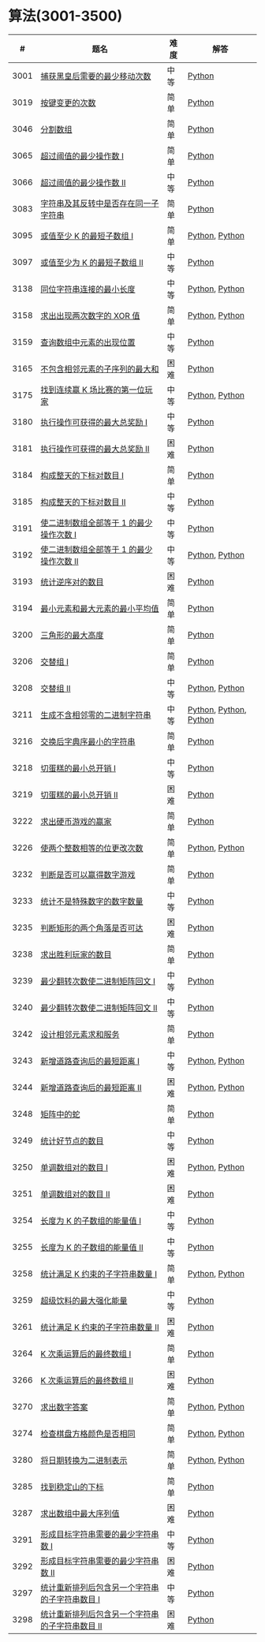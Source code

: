 # 算法(3001-3500)

| # | 题名 | 难度 | 解答 |
| --- | --- | --- | --- |
| 3001 | [捕获黑皇后需要的最少移动次数](https://leetcode.cn/problems/minimum-moves-to-capture-the-queen/) | 中等 | [Python](3001/minMovesToCaptureTheQueen.py) |
| 3019 | [按键变更的次数](https://leetcode.cn/problems/number-of-changing-keys/) | 简单 | [Python](3019/countKeyChanges.py) |
| 3046 | [分割数组](https://leetcode.cn/problems/split-the-array/) | 简单 | [Python](3046/isPossibleToSplit.py) |
| 3065 | [超过阈值的最少操作数 I](https://leetcode.cn/problems/minimum-operations-to-exceed-threshold-value-i/) | 简单 | [Python](3065/minOperations.py) |
| 3066 | [超过阈值的最少操作数 II](https://leetcode.cn/problems/minimum-operations-to-exceed-threshold-value-ii/) | 中等 | [Python](3066/minOperations.py) |
| 3083 | [字符串及其反转中是否存在同一子字符串](https://leetcode.cn/problems/existence-of-a-substring-in-a-string-and-its-reverse/) | 简单 | [Python](3083/isSubstringPresent.py) |
| 3095 | [或值至少 K 的最短子数组 I](https://leetcode.cn/problems/shortest-subarray-with-or-at-least-k-i/) | 简单 | [Python](3095/minimumSubarrayLength.py), [Python](3095/minimumSubarrayLength_2.py) |
| 3097 | [或值至少为 K 的最短子数组 II](https://leetcode.cn/problems/shortest-subarray-with-or-at-least-k-ii/) | 中等 | [Python](3097/minimumSubarrayLength.py) |
| 3138 | [同位字符串连接的最小长度](https://leetcode.cn/problems/minimum-length-of-anagram-concatenation/) | 中等 | [Python](3138/minAnagramLength.py), [Python](3138/minAnagramLength_2.py) |
| 3158 | [求出出现两次数字的 XOR 值](https://leetcode.cn/problems/find-the-xor-of-numbers-which-appear-twice/) | 简单 | [Python](3158/duplicateNumbersXOR.py), [Python](3158/duplicateNumbersXOR_2.py) |
| 3159 | [查询数组中元素的出现位置](https://leetcode.cn/problems/find-occurrences-of-an-element-in-an-array/) | 中等 | [Python](3159/occurrencesOfElement.py) |
| 3165 | [不包含相邻元素的子序列的最大和](https://leetcode.cn/problems/maximum-sum-of-subsequence-with-non-adjacent-elements/) | 困难 | [Python](3165/maximumSumSubsequence.py) |
| 3175 | [找到连续赢 K 场比赛的第一位玩家](https://leetcode.cn/problems/find-the-first-player-to-win-k-games-in-a-row/) | 中等 | [Python](3175/findWinningPlayer.py), [Python](3175/findWinningPlayer_2.py) |
| 3180 | [执行操作可获得的最大总奖励 I](https://leetcode.cn/problems/maximum-total-reward-using-operations-i/) | 中等 | [Python](3180/maxTotalReward.py) |
| 3181 | [执行操作可获得的最大总奖励 II](https://leetcode.cn/problems/maximum-total-reward-using-operations-ii/) | 困难 | [Python](3181/maxTotalReward.py) |
| 3184 | [构成整天的下标对数目 I](https://leetcode.cn/problems/count-pairs-that-form-a-complete-day-i/) | 简单 | [Python](3184/countCompleteDayPairs.py) |
| 3185 | [构成整天的下标对数目 II](https://leetcode.cn/problems/count-pairs-that-form-a-complete-day-ii/) | 中等 | [Python](3185/countCompleteDayPairs.py) |
| 3191 | [使二进制数组全部等于 1 的最少操作次数 I](https://leetcode.cn/problems/minimum-operations-to-make-binary-array-elements-equal-to-one-i/) | 中等 | [Python](3191/minOperations.py) |
| 3192 | [使二进制数组全部等于 1 的最少操作次数 II](https://leetcode.cn/problems/minimum-operations-to-make-binary-array-elements-equal-to-one-ii/) | 中等 | [Python](3192/minOperations.py), [Python](3192/minOperations_2.py) |
| 3193 | [统计逆序对的数目](https://leetcode.cn/problems/count-the-number-of-inversions/) | 困难 | [Python](3193/numberOfPermutations.py) |
| 3194 | [最小元素和最大元素的最小平均值](https://leetcode.cn/problems/minimum-average-of-smallest-and-largest-elements/) | 简单 | [Python](3194/minimumAverage.py) |
| 3200 | [三角形的最大高度](https://leetcode.cn/problems/maximum-height-of-a-triangle/) | 简单 | [Python](3200/maxHeightOfTriangle.py) |
| 3206 | [交替组 I](https://leetcode.cn/problems/alternating-groups-i/) | 简单 | [Python](3206/numberOfAlternatingGroups.py) |
| 3208 | [交替组 II](https://leetcode.cn/problems/alternating-groups-ii/) | 中等 | [Python](3208/numberOfAlternatingGroups.py), [Python](3208/numberOfAlternatingGroups_2.py) |
| 3211 | [生成不含相邻零的二进制字符串](https://leetcode.cn/problems/generate-binary-strings-without-adjacent-zeros/) | 中等 | [Python](3211/validStrings.py), [Python](3211/validStrings_2.py), [Python](3211/validStrings_3.py) |
| 3216 | [交换后字典序最小的字符串](https://leetcode.cn/problems/lexicographically-smallest-string-after-a-swap/) | 简单 | [Python](3216/getSmallestString.py) |
| 3218 | [切蛋糕的最小总开销 I](https://leetcode.cn/problems/minimum-cost-for-cutting-cake-i/) | 中等 | [Python](3218/minimumCost.py) |
| 3219 | [切蛋糕的最小总开销 II](https://leetcode.cn/problems/minimum-cost-for-cutting-cake-ii/) | 困难 | [Python](3219/minimumCost.py) |
| 3222 | [求出硬币游戏的赢家](https://leetcode.cn/problems/find-the-winning-player-in-coin-game/) | 简单 | [Python](3222/losingPlayer.py) |
| 3226 | [使两个整数相等的位更改次数](https://leetcode.cn/problems/number-of-bit-changes-to-make-two-integers-equal/) | 简单 | [Python](3226/minChanges.py), [Python](3226/minChanges_2.py) |
| 3232 | [判断是否可以赢得数字游戏](https://leetcode.cn/problems/find-if-digit-game-can-be-won/) | 简单 | [Python](3232/canAliceWin.py) |
| 3233 | [统计不是特殊数字的数字数量](https://leetcode.cn/problems/find-the-count-of-numbers-which-are-not-special/) | 中等 | [Python](3233/nonSpecialCount.py) |
| 3235 | [判断矩形的两个角落是否可达](https://leetcode.cn/problems/check-if-the-rectangle-corner-is-reachable/) | 困难 | [Python](3235/canReachCorner.py) |
| 3238 | [求出胜利玩家的数目](https://leetcode.cn/problems/find-the-number-of-winning-players/) | 简单 | [Python](3238/winningPlayerCount.py) |
| 3239 | [最少翻转次数使二进制矩阵回文 I](https://leetcode.cn/problems/minimum-number-of-flips-to-make-binary-grid-palindromic-i/) | 中等 | [Python](3239/minFlips.py) |
| 3240 | [最少翻转次数使二进制矩阵回文 II](https://leetcode.cn/problems/minimum-number-of-flips-to-make-binary-grid-palindromic-ii/) | 中等 | [Python](3240/minFlips.py) |
| 3242 | [设计相邻元素求和服务](https://leetcode.cn/problems/design-neighbor-sum-service/) | 简单 | [Python](3242/NeighborSum.py) |
| 3243 | [新增道路查询后的最短距离 I](https://leetcode.cn/problems/shortest-distance-after-road-addition-queries-i/) | 中等 | [Python](3243/shortestDistanceAfterQueries.py), [Python](3243/shortestDistanceAfterQueries_2.py) |
| 3244 | [新增道路查询后的最短距离 II](https://leetcode.cn/problems/shortest-distance-after-road-addition-queries-ii/) | 困难 | [Python](3244/shortestDistanceAfterQueries.py), [Python](3244/shortestDistanceAfterQueries_2.py) |
| 3248 | [矩阵中的蛇](https://leetcode.cn/problems/snake-in-matrix/) | 简单 | [Python](3248/finalPositionOfSnake.py) |
| 3249 | [统计好节点的数目](https://leetcode.cn/problems/count-the-number-of-good-nodes/) | 中等 | [Python](3249/countGoodNodes.py) |
| 3250 | [单调数组对的数目 I](https://leetcode.cn/problems/find-the-count-of-monotonic-pairs-i/) | 困难 | [Python](3250/countOfPairs.py), [Python](3250/countOfPairs_2.py) |
| 3251 | [单调数组对的数目 II](https://leetcode.cn/problems/find-the-count-of-monotonic-pairs-ii/) | 困难 | [Python](3251/countOfPairs.py) |
| 3254 | [长度为 K 的子数组的能量值 I](https://leetcode.cn/problems/find-the-power-of-k-size-subarrays-i/) | 中等 | [Python](3254/resultsArray.py) |
| 3255 | [长度为 K 的子数组的能量值 II](https://leetcode.cn/problems/find-the-power-of-k-size-subarrays-ii/) | 中等 | [Python](3255/resultsArray.py) |
| 3258 | [统计满足 K 约束的子字符串数量 I](https://leetcode.cn/problems/count-substrings-that-satisfy-k-constraint-i/) | 简单 | [Python](3258/countKConstraintSubstrings.py), [Python](3258/countKConstraintSubstrings_2.py) |
| 3259 | [超级饮料的最大强化能量](https://leetcode.cn/problems/maximum-energy-boost-from-two-drinks/) | 中等 | [Python](3259/maxEnergyBoost.py) |
| 3261 | [统计满足 K 约束的子字符串数量 II](https://leetcode.cn/problems/count-substrings-that-satisfy-k-constraint-ii/) | 困难 | [Python](3261/countKConstraintSubstrings.py) |
| 3264 | [K 次乘运算后的最终数组 I](https://leetcode.cn/problems/final-array-state-after-k-multiplication-operations-i/) | 简单 | [Python](3264/getFinalState.py) |
| 3266 | [K 次乘运算后的最终数组 II](https://leetcode.cn/problems/final-array-state-after-k-multiplication-operations-ii/) | 困难 | [Python](3266/getFinalState.py) |
| 3270 | [求出数字答案](https://leetcode.cn/problems/find-the-key-of-the-numbers/) | 简单 | [Python](3270/generateKey.py), [Python](3270/generateKey_2.py) |
| 3274 | [检查棋盘方格颜色是否相同](https://leetcode.cn/problems/check-if-two-chessboard-squares-have-the-same-color/) | 简单 | [Python](3274/checkTwoChessboards.py), [Python](3274/checkTwoChessboards_2.py) |
| 3280 | [将日期转换为二进制表示](https://leetcode.cn/problems/convert-date-to-binary/) | 简单 | [Python](3280/convertDateToBinary.py), [Python](3280/convertDateToBinary_2.py) |
| 3285 | [找到稳定山的下标](https://leetcode.cn/problems/find-indices-of-stable-mountains/) | 简单 | [Python](3285/stableMountains.py) |
| 3287 | [求出数组中最大序列值](https://leetcode.cn/problems/find-the-maximum-sequence-value-of-array/) | 困难 | [Python](3287/maxValue.py) |
| 3291 | [形成目标字符串需要的最少字符串数 I](https://leetcode.cn/problems/minimum-number-of-valid-strings-to-form-target-i/) | 中等 | [Python](3291/minValidStrings.py) |
| 3292 | [形成目标字符串需要的最少字符串数 II](https://leetcode.cn/problems/minimum-number-of-valid-strings-to-form-target-ii/) | 困难 | [Python](3292/minValidStrings.py) |
| 3297 | [统计重新排列后包含另一个字符串的子字符串数目 I](https://leetcode.cn/problems/count-substrings-that-can-be-rearranged-to-contain-a-string-i/) | 中等 | [Python](3297/validSubstringCount.py) |
| 3298 | [统计重新排列后包含另一个字符串的子字符串数目 II](https://leetcode.cn/problems/count-substrings-that-can-be-rearranged-to-contain-a-string-ii/) | 困难 | [Python](3298/validSubstringCount.py) |

